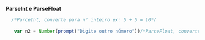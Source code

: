 **ParseInt e ParseFloat**

```javascript
  /*ParceInt, converte para n° inteiro ex: 5 + 5 = 10*/
  
   var n2 = Number(prompt("Digite outro número"))/*ParceFloat, converte para n° real ex: 1.50 + 1.50 = 3*/ /*Number, pega um n° seja inteiro ou real*/
 ```
